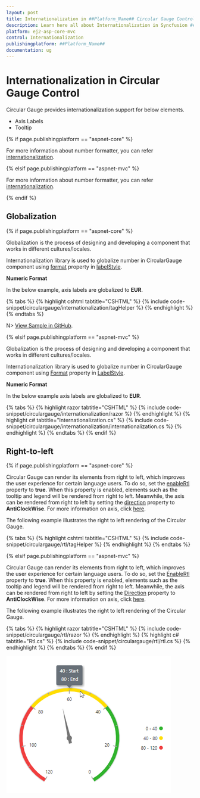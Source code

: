 ```yaml
---
layout: post
title: Internationalization in ##Platform_Name## Circular Gauge Control | Syncfusion
description: Learn here all about Internationalization in Syncfusion ##Platform_Name## Circular Gauge control of Syncfusion Essential JS 2 and more.
platform: ej2-asp-core-mvc
control: Internationalization
publishingplatform: ##Platform_Name##
documentation: ug
---
```


# Internationalization in Circular Gauge Control

Circular Gauge provides internationalization support for below elements.

* Axis Labels
* Tooltip

{% if page.publishingplatform == "aspnet-core" %}

For more information about number formatter, you can refer [internationalization](https://ej2.syncfusion.com/aspnetcore/documentation/common/internationalization).

{% elsif page.publishingplatform == "aspnet-mvc" %}

For more information about number formatter, you can refer [internationalization](https://ej2.syncfusion.com/aspnetmvc/documentation/common/internationalization).

{% endif %}

## Globalization

{% if page.publishingplatform == "aspnet-core" %}

Globalization is the process of designing and developing a component that works in different cultures/locales.

Internationalization library is used to globalize number in CircularGauge component using [format](https://help.syncfusion.com/cr/aspnetcore-js2/Syncfusion.EJ2.CircularGauge.CircularGaugeLabel.html#Syncfusion_EJ2_CircularGauge_CircularGaugeLabel_Format) property in [labelStyle](https://help.syncfusion.com/cr/aspnetcore-js2/Syncfusion.EJ2.CircularGauge.CircularGaugeLabel.html).

<!-- markdownlint-disable MD036 -->
**Numeric Format**

In the below example, axis labels are globalized to **EUR**.

{% tabs %}
{% highlight cshtml tabtitle="CSHTML" %}
{% include code-snippet/circulargauge/internationalization/tagHelper %}
{% endhighlight %}
{% endtabs %}

N> [View Sample in GitHub](https://github.com/SyncfusionExamples/ASP-NET-Core-UG-Examples/tree/main/CircularGauge/PrintandExportSample).

{% elsif page.publishingplatform == "aspnet-mvc" %}

Globalization is the process of designing and developing a component that works in different cultures/locales.

Internationalization library is used to globalize number in CircularGauge component using [Format](https://help.syncfusion.com/cr/aspnetmvc-js2/Syncfusion.EJ2.CircularGauge.CircularGaugeLabel.html#Syncfusion_EJ2_CircularGauge_CircularGaugeLabel_Format) property in [LabelStyle](https://help.syncfusion.com/cr/aspnetmvc-js2/Syncfusion.EJ2.CircularGauge.CircularGaugeLabel.html).

<!-- markdownlint-disable MD036 -->
**Numeric Format**

In the below example axis labels are globalized to **EUR**.

{% tabs %}
{% highlight razor tabtitle="CSHTML" %}
{% include code-snippet/circulargauge/internationalization/razor %}
{% endhighlight %}
{% highlight c# tabtitle="Internationalization.cs" %}
{% include code-snippet/circulargauge/internationalization/internationalization.cs %}
{% endhighlight %}
{% endtabs %}
{% endif %}

## Right-to-left

{% if page.publishingplatform == "aspnet-core" %}

Circular Gauge can render its elements from right to left, which improves the user experience for certain language users. To do so, set the [enableRtl](https://help.syncfusion.com/cr/aspnetcore-js2/Syncfusion.EJ2.CircularGauge.CircularGauge.html#Syncfusion_EJ2_CircularGauge_CircularGauge_EnableRtl) property to **true**. When this property is enabled, elements such as the tooltip and legend will be rendered from right to left. Meanwhile, the axis can be rendered from right to left by setting the [direction](https://help.syncfusion.com/cr/aspnetcore-js2/Syncfusion.EJ2.CircularGauge.CircularGaugeAxis.html#Syncfusion_EJ2_CircularGauge_CircularGaugeAxis_Direction) property to **AntiClockWise**. For more information on axis, click [here](https://ej2.syncfusion.com/aspnetcore/documentation/circular-gauge/gauge-axes#angles-and-direction).

The following example illustrates the right to left rendering of the Circular Gauge.

{% tabs %}
{% highlight cshtml tabtitle="CSHTML" %}
{% include code-snippet/circulargauge/rtl/tagHelper %}
{% endhighlight %}
{% endtabs %}

{% elsif page.publishingplatform == "aspnet-mvc" %}

Circular Gauge can render its elements from right to left, which improves the user experience for certain language users. To do so, set the [EnableRtl](https://help.syncfusion.com/cr/aspnetmvc-js2/Syncfusion.EJ2.CircularGauge.CircularGauge.html#Syncfusion_EJ2_CircularGauge_CircularGauge_EnableRtl) property to **true**. When this property is enabled, elements such as the tooltip and legend will be rendered from right to left. Meanwhile, the axis can be rendered from right to left by setting the [Direction](https://help.syncfusion.com/cr/aspnetmvc-js2/Syncfusion.EJ2.CircularGauge.CircularGaugeAxis.html#Syncfusion_EJ2_CircularGauge_CircularGaugeAxis_Direction) property to **AntiClockWise**. For more information on axis, click [here](https://ej2.syncfusion.com/aspnetmvc/documentation/circular-gauge/gauge-axes#angles-and-direction).

The following example illustrates the right to left rendering of the Circular Gauge.

{% tabs %}
{% highlight razor tabtitle="CSHTML" %}
{% include code-snippet/circulargauge/rtl/razor %}
{% endhighlight %}
{% highlight c# tabtitle="Rtl.cs" %}
{% include code-snippet/circulargauge/rtl/rtl.cs %}
{% endhighlight %}
{% endtabs %}
{% endif %}

![Circular Gauge with RTL support](./images/rtl.png)